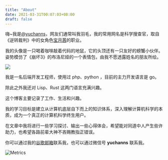 ```yaml
---
title: "About"
date: 2021-03-31T00:07:03+08:00
draft: false
---
```

嗨~我是[@yuchanns](https://github.com/yuchanns)，网友们通常叫我羽毛，我的常用网名是科学搜查官，取自《逆转裁判》中的女角色[宝月茜](https://w.atwiki.jp/aniwotawiki/pages/31294.html)的职业。

我的头像是一只喝着咖啡敲着代码的地鼠，它的头顶还有一只友好的螃蟹小伙伴。姿势模仿了《崩坏3》的布洛尼娅的一个表情包，由我不愿透露姓名的朋友所绘。

![](/images/readme.png)

我是一名后端开发工程师，使用过 php、python ，目前的主力开发语言是 go。

除此之外我还对 Lisp、Rust 这两门语言充满兴趣。

这个博客主要记录了工作、生活和兴趣。

我的学习目标是建立从计算机底层自下而上的知识体系，深入理解计算机科学的本质，成为一个真正的计算机科学终生用户。

在文章中我将进行一些学习探讨、输出一些心得体会，希望能对同道中人产生些许助力，也希望各路前辈大神不吝赐教指正错误。

你可以通过我的[谷歌邮箱](mailto:airamusume@gmail.com)联系我，也可以通过微信号 **yuchanns** 联系我。

![Metrics](https://raw.githubusercontent.com/yuchanns/yuchanns-metrics/main/github-metrics.svg)
